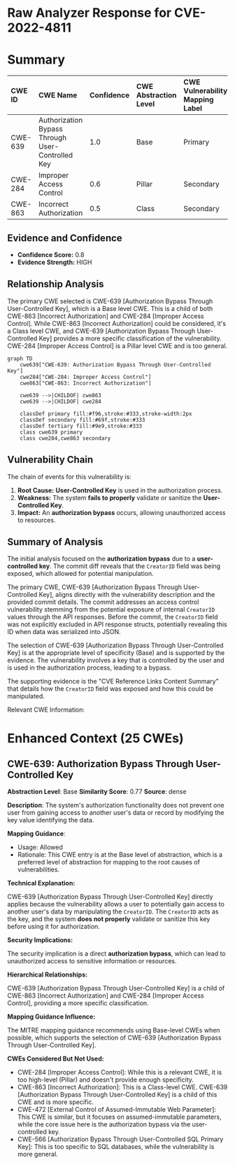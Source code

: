 # Raw Analyzer Response for CVE-2022-4811

# Summary
| CWE ID    | CWE Name                                                                    | Confidence | CWE Abstraction Level | CWE Vulnerability Mapping Label | CWE-Vulnerability Mapping Notes |
| :-------- | :-------------------------------------------------------------------------- | :--------- | :-------------------- | :------------------------------ | :------------------------------ |
| CWE-639   | Authorization Bypass Through User-Controlled Key                            | 1.0        | Base                  | Primary                         | Allowed                         |
| CWE-284   | Improper Access Control                                                     | 0.6        | Pillar                | Secondary                       | Discouraged                     |
| CWE-863   | Incorrect Authorization                                                     | 0.5        | Class                 | Secondary                       | Allowed-with-Review             |

## Evidence and Confidence

*   **Confidence Score:** 0.8
*   **Evidence Strength:** HIGH

## Relationship Analysis
The primary CWE selected is CWE-639 [Authorization Bypass Through User-Controlled Key], which is a Base level CWE. This is a child of both CWE-863 [Incorrect Authorization] and CWE-284 [Improper Access Control]. While CWE-863 [Incorrect Authorization] could be considered, it's a Class level CWE, and CWE-639 [Authorization Bypass Through User-Controlled Key] provides a more specific classification of the vulnerability. CWE-284 [Improper Access Control] is a Pillar level CWE and is too general.

```mermaid
graph TD
    cwe639["CWE-639: Authorization Bypass Through User-Controlled Key"]
    cwe284["CWE-284: Improper Access Control"]
    cwe863["CWE-863: Incorrect Authorization"]
    
    cwe639 -->|CHILDOF| cwe863
    cwe639 -->|CHILDOF| cwe284
    
    classDef primary fill:#f96,stroke:#333,stroke-width:2px
    classDef secondary fill:#69f,stroke:#333
    classDef tertiary fill:#9e9,stroke:#333
    class cwe639 primary
    class cwe284,cwe863 secondary
```

## Vulnerability Chain
The chain of events for this vulnerability is:
1.  **Root Cause:** **User-Controlled Key** is used in the authorization process.
2.  **Weakness:** The system **fails to properly** validate or sanitize the **User-Controlled Key**.
3.  **Impact:** An **authorization bypass** occurs, allowing unauthorized access to resources.

## Summary of Analysis
The initial analysis focused on the **authorization bypass** due to a **user-controlled key**. The commit diff reveals that the `CreatorID` field was being exposed, which allowed for potential manipulation.

The primary CWE, CWE-639 [Authorization Bypass Through User-Controlled Key], aligns directly with the vulnerability description and the provided commit details. The commit addresses an access control vulnerability stemming from the potential exposure of internal `CreatorID` values through the API responses. Before the commit, the `CreatorID` field was not explicitly excluded in API response structs, potentially revealing this ID when data was serialized into JSON.

The selection of CWE-639 [Authorization Bypass Through User-Controlled Key] is at the appropriate level of specificity (Base) and is supported by the evidence. The vulnerability involves a key that is controlled by the user and is used in the authorization process, leading to a bypass.

The supporting evidence is the "CVE Reference Links Content Summary" that details how the `CreatorID` field was exposed and how this could be manipulated.

Relevant CWE Information:

# Enhanced Context (25 CWEs)

## CWE-639: Authorization Bypass Through User-Controlled Key
**Abstraction Level**: Base
**Similarity Score**: 0.77
**Source**: dense

**Description**:
The system's authorization functionality does not prevent one user from gaining access to another user's data or record by modifying the key value identifying the data.

**Mapping Guidance**:
- Usage: Allowed
- Rationale: This CWE entry is at the Base level of abstraction, which is a preferred level of abstraction for mapping to the root causes of vulnerabilities.

**Technical Explanation:**

CWE-639 [Authorization Bypass Through User-Controlled Key] directly applies because the vulnerability allows a user to potentially gain access to another user's data by manipulating the `CreatorID`. The `CreatorID` acts as the key, and the system **does not properly** validate or sanitize this key before using it for authorization.

**Security Implications:**

The security implication is a direct **authorization bypass**, which can lead to unauthorized access to sensitive information or resources.

**Hierarchical Relationships:**

CWE-639 [Authorization Bypass Through User-Controlled Key] is a child of CWE-863 [Incorrect Authorization] and CWE-284 [Improper Access Control], providing a more specific classification.

**Mapping Guidance Influence:**

The MITRE mapping guidance recommends using Base-level CWEs when possible, which supports the selection of CWE-639 [Authorization Bypass Through User-Controlled Key].

**CWEs Considered But Not Used:**

*   CWE-284 [Improper Access Control]: While this is a relevant CWE, it is too high-level (Pillar) and doesn't provide enough specificity.
*   CWE-863 [Incorrect Authorization]: This is a Class-level CWE. CWE-639 [Authorization Bypass Through User-Controlled Key] is a child of this CWE and is more specific.
*   CWE-472 [External Control of Assumed-Immutable Web Parameter]: This CWE is similar, but it focuses on assumed-immutable parameters, while the core issue here is the authorization bypass via the user-controlled key.
*   CWE-566 [Authorization Bypass Through User-Controlled SQL Primary Key]: This is too specific to SQL databases, while the vulnerability is more general.